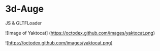 # 3d-Auge
JS &amp; GLTFLoader

![Image of Yaktocat]
(https://octodex.github.com/images/yaktocat.png)

![https://octodex.github.com/images/yaktocat.png]
